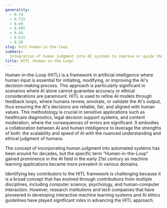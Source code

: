```yaml
---
generality:
  - 0.74
  - 0.715
  - 0.69
  - 0.665
  - 0.64
  - 0.615
  - 0.59
slug: hitl-human-in-the-loop
summary:
  Integration of human judgment into AI systems to improve or guide the decision-making process.
title: HITL (Human-in-the-Loop)
---
```


Human-in-the-Loop (HITL) is a framework in artificial intelligence where human input is essential for initiating, modifying, or improving the AI's decision-making process. This approach is particularly significant in scenarios where AI alone cannot guarantee accuracy or ethical considerations are paramount. HITL is used to refine AI models through feedback loops, where humans review, annotate, or validate the AI's output, thus ensuring the AI's decisions are reliable, fair, and aligned with human values. This methodology is crucial in sensitive applications such as healthcare diagnostics, legal decision support systems, and content moderation, where the consequences of errors are significant. It embodies a collaboration between AI and human intelligence to leverage the strengths of both: the scalability and speed of AI with the nuanced understanding and ethical judgment of humans.

The concept of incorporating human judgment into automated systems has been around for decades, but the specific term "Human-in-the-Loop" gained prominence in the AI field in the early 21st century as machine learning applications became more prevalent in various domains.

Identifying key contributors to the HITL framework is challenging because it is a broad concept that has evolved through contributions from multiple disciplines, including computer science, psychology, and human-computer interaction. However, research institutions and tech companies that have pioneered in developing interactive machine learning systems and AI ethics guidelines have played significant roles in advancing the HITL approach.
